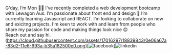 G'day, I’m Mon 👋🏽
I've recently completed a web development bootcamp with Lewagon Aus. 
I’m passionate about front end and design 🎨
I’m currently learning Javascript and REACT.
I’m looking to collaborate on new and exicitng projects. I'm keen to work with and learn from people who share my passion for code and making things look nice 😍  
Reach out and say hi.
(https://cloud.githubusercontent.com/assets/17016297/18839843/0e06a67a-83d2-11e6-993a-b35a182500e0.png)[![facebook](https://cloud.githubusercontent.com/assets/17016297/18839836/0a06deb4-83d2-11e6-8078-1d0974af0f63.png)[![linkedin](https://cloud.githubusercontent.com/assets/17016297/18839848/0fc7e74e-83d2-11e6-8c6a-277fc9d6e067.png)




<!---
MonikaZusn/MonikaZusn is a ✨ special ✨ repository because its `README.md` (this file) appears on your GitHub profile.
You can click the Preview link to take a look at your changes.
--->
